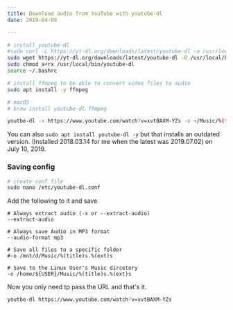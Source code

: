 ```yaml
---
title: Download audio from YouTube with youtube-dl
date: 2019-04-09

---
```



```bash
# install youtube-dl
#sudo curl -L https://yt-dl.org/downloads/latest/youtube-dl -o /usr/local/bin/youtube-dl
sudo wget https://yt-dl.org/downloads/latest/youtube-dl -O /usr/local/bin/youtube-dl
sudo chmod a+rx /usr/local/bin/youtube-dl
source ~/.bashrc 

# install ffmpeg to be able to convert video files to audio
sudo apt install -y ffmpeg

# macOS
# brew install youtube-dl ffmpeg
```

```bash
youtbe-dl -x https://www.youtube.com/watch?v=xvtBAXM-YZs -o ~/Music/%(title)s.%(ext)s
```

You can also `sudo apt install youtube-dl -y` but that installs an outdated version. (Installed 2018.03.14 for me when the latest was 2019.07.02) on July 10, 2019.

### Saving config

```bash
# create conf file
sudo nano /etc/youtube-dl.conf
```

Add the following to it and save

```
# Always extract audio (-x or --extract-audio)
--extract-audio

# Always save Audio in MP3 format
--audio-format mp3

# Save all files to a specific folder
#-o /mnt/d/Music/%(title)s.%(ext)s

# Save to the Linux User's Music dircetory
-o /home/${USER}/Music/%(title)s.%(ext)s
```

Now you only need tp pass the URL and that's it.

```bash
youtbe-dl https://www.youtube.com/watch?v=xvtBAXM-YZs
```
